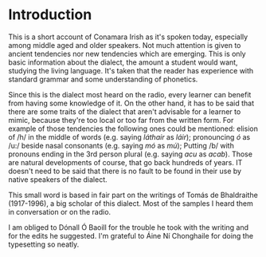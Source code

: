 # Introduction
This is a short account of Conamara Irish as it's spoken today, especially among middle aged and older speakers. Not much attention is given to ancient tendencies nor new tendencies which are emerging. This is only basic information about the dialect, the amount a student would want, studying the living language. It's taken that the reader has experience with standard grammar and some understanding of phonetics.

Since this is the dialect most heard on the radio, every learner can benefit from having some knowledge of it. On the other hand, it has to be said that there are some traits of the dialect that aren't advisable for a learner to mimic, because they're too local or too far from the written form. For example of those tendencies the following ones could be mentioned: elision of /h/ in the middle of words (e.g. saying *láthair* as *láir*); pronouncing *ó* as /u:/ beside nasal consonants (e.g. saying *mó* as *mú*); Putting /b/ with pronouns ending in the 3rd person plural (e.g. saying *acu* as *acab*). Those are natural developments of course, that go back hundreds of years. IT doesn't need to be said that there is no fault to be found in their use by native speakers of the dialect.

This small word is based in fair part on the writings of Tomás de Bhaldraithe (1917-1996), a big scholar of this dialect. Most of the samples I heard them in conversation or on the radio.

I am obliged to Dónall Ó Baoill for the trouble he took with the writing and for the edits he suggested. I'm grateful to Áine Ní Chonghaile for doing the typesetting so neatly.
